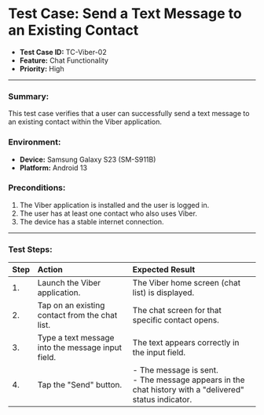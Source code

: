 # Test Case: Send a Text Message to an Existing Contact

- **Test Case ID:** TC-Viber-02
- **Feature:** Chat Functionality
- **Priority:** High

---

### Summary:
This test case verifies that a user can successfully send a text message to an existing contact within the Viber application.

### Environment:
- **Device:** Samsung Galaxy S23 (SM-S911B)
- **Platform:** Android 13

### Preconditions:
1.  The Viber application is installed and the user is logged in.
2.  The user has at least one contact who also uses Viber.
3.  The device has a stable internet connection.

---

### Test Steps:

| Step | Action | Expected Result |
| :--- | :--- | :--- |
| 1. | Launch the Viber application. | The Viber home screen (chat list) is displayed. |
| 2. | Tap on an existing contact from the chat list. | The chat screen for that specific contact opens. |
| 3. | Type a text message into the message input field. | The text appears correctly in the input field. |
| 4. | Tap the "Send" button. | - The message is sent. <br>- The message appears in the chat history with a "delivered" status indicator. |

